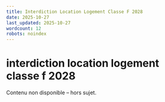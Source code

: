 ```yaml
---
title: Interdiction Location Logement Classe F 2028
date: 2025-10-27
last_updated: 2025-10-27
wordcount: 12
robots: noindex
---
```


# interdiction location logement classe f 2028

Contenu non disponible – hors sujet.